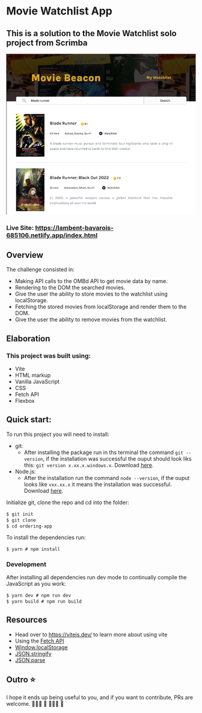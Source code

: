 # Movie Watchlist App

## This is a solution to the Movie Watchlist solo project from Scrimba

<div align="center">
    <img src="./public/images/movie-beacon-screenshot.png">
</div>

### Live Site: https://lambent-bavarois-685106.netlify.app/index.html

## Overview

The challenge consisted in:

-   Making API calls to the OMBd API to get movie data by name.
-   Rendering to the DOM the searched movies.
-   Give the user the ability to store movies to the watchlist using localStorage.
-   Fetching the stored movies from localStorage and render them to the DOM.
-   Give the user the ability to remove movies from the watchlist.

## Elaboration

### This project was built using:

-   Vite
-   HTML markup
-   Vanilla JavaScript
-   CSS
-   Fetch API
-   Flexbox

## Quick start:

To run this project you will need to install:

-   git:
    -   After installing the package run in ths terminal the command `git --version`, if the installation was successful the ouput should look liks this: `git version x.xx.x.windows.x`. Download [here](https://git-scm.com/).
-   Node.js:
    -   After the installation run the command `node --version`, if the ouput looks like `vxx.xx.x` it means the installation was successful. Download [here](https://nodejs.org/en/).

Initialize git, clone the repo and cd into the folder:

```
$ git init
$ git clone
$ cd ordering-app
```

To install the dependencies run:

```
$ yarn # npm install
```

### Development

After installing all dependencies run dev mode to continually compile the JavaScript as you work:

```
$ yarn dev # npm run dev
$ yarn build # npm run build
```

## Resources

-   Head over to https://vitejs.dev/ to learn more about using vite
-   Using the [Fetch API](https://developer.mozilla.org/en-US/docs/Web/API/Fetch_API/Using_Fetch)
-   [Window.localStorage](https://developer.mozilla.org/en-US/docs/Web/API/Window/localStorage)
-   [JSON.stringify](https://developer.mozilla.org/en-US/docs/Web/JavaScript/Reference/Global_Objects/JSON/stringify)
-   [JSON.parse](https://developer.mozilla.org/en-US/docs/Web/JavaScript/Reference/Global_Objects/JSON/parse)

## Outro ⭐️

I hope it ends up being useful to you, and if you want to contribute, PRs are welcome. 👩🏻‍💻 🎉 👨🏻‍💻 🎉
